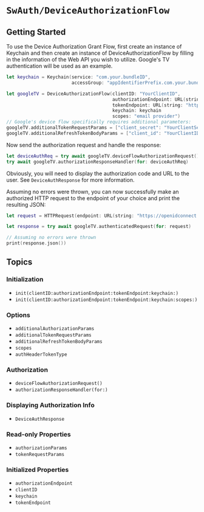 # ``SwAuth/DeviceAuthorizationFlow``

## Getting Started

To use the Device Authorization Grant Flow, first create an instance of Keychain and then create an instance of DeviceAuthorizationFlow by filling in the information of the Web API you wish to utilize. Google's TV authentication will be used as an example.

```swift
let keychain = Keychain(service: "com.your.bundleID",
                        accessGroup: "appIdentifierPrefix.com.your.bundleID").label("Your App Name")

let googleTV = DeviceAuthorizationFlow(clientID: "YourClientID",
                                       authorizationEndpoint: URL(string: "https://oauth2.googleapis.com/device/code")!,
                                       tokenEndpoint: URL(string: "https://oauth2.googleapis.com/device/code")!,
                                       keychain: keychain
                                       scopes: "email provider")
// Google's device flow specifically requires additional parameters:
googleTV.additionalTokenRequestParams = ["client_secret": "YourClientSecret"]
googleTV.additionalRefreshTokenBodyParams = ["client_id": "YourClientID", "client_secret": "YourClientSecret"]
```

Now send the authorization request and handle the response:

```swift
let deviceAuthReq = try await googleTV.deviceFlowAuthorizationRequest()
try await googleTV.authorizationResponseHandler(for: deviceAuthReq)
```

Obviously, you will need to display the authorization code and URL to the user. See ``DeviceAuthResponse`` for more information.

Assuming no errors were thrown, you can now successfully make an authorized HTTP request to the endpoint of your choice and print the resulting JSON:

```swift
let request = HTTPRequest(endpoint: URL(string: "https://openidconnect.googleapis.com/v1/userinfo")!)

let response = try await googleTV.authenticatedRequest(for: request)

// Assuming no errors were thrown
print(response.json())
```

## Topics

### Initialization

- ``init(clientID:authorizationEndpoint:tokenEndpoint:keychain:)``
- ``init(clientID:authorizationEndpoint:tokenEndpoint:keychain:scopes:)``

### Options

- ``additionalAuthorizationParams``
- ``additionalTokenRequestParams``
- ``additionalRefreshTokenBodyParams``
- ``scopes``
- ``authHeaderTokenType``

### Authorization

- ``deviceFlowAuthorizationRequest()``
- ``authorizationResponseHandler(for:)``

### Displaying Authorization Info

- ``DeviceAuthResponse``

### Read-only Properties

- ``authorizationParams``
- ``tokenRequestParams``

### Initialized Properties

- ``authorizationEndpoint``
- ``clientID``
- ``keychain``
- ``tokenEndpoint``
